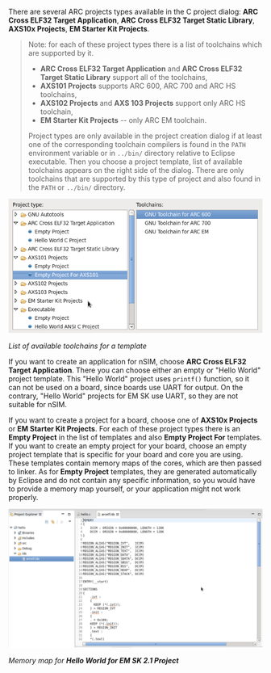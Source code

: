 
There are several ARC projects types available in the C project dialog:
**ARC Cross ELF32 Target Application**, **ARC Cross ELF32 Target Static
Library**, **AXS10x Projects**, **EM Starter Kit Projects**.

> Note: for each of these project types there is a list of toolchains which
> are supported by it.
> * **ARC Cross ELF32 Target Application** and **ARC Cross ELF32 Target Static
>  Library** support all of the toolchains,
> * **AXS101 Projects** supports ARC 600, ARC 700 and ARC HS toolchains,
> * **AXS102 Projects** and **AXS 103 Projects** support only ARC HS toolchain,
> * **EM Starter Kit Projects** -- only ARC EM toolchain.
>
> Project types are only available in the project creation dialog if at least one
> of the corresponding toolchain compilers is found in the `PATH` environment
> variable or in `../bin/` directory relative to Eclipse executable.
> Then you choose a project template, list of available toolchains appears on the
> right side of the dialog. There are only toolchains that are supported by this
> type of project and also found in the `PATH` or `../bin/` directory.

![List of available toolchains for a template](images/creating_project/toolchains_list.png)

  _List of available toolchains for a template_

If you want to create an application for nSIM, choose **ARC Cross ELF32 Target
Application**. There you can choose either an empty or "Hello World" project
template. This "Hello World" project uses `printf()` function, so it can not be
used on a board, since boards use UART for output. On the contrary, "Hello World"
 projects for EM SK use UART, so they are not suitable for nSIM.

If you want to create a project for a board, choose one of **AXS10x Projects**
or **EM Starter Kit Projects**. For each of these project types there is an
**Empty Project** in the list of templates and also **Empty Project For** templates.
If you want to create an empty project for your board, choose an empty project
template that is specific for your board and core you are using. These templates
contain memory maps of the cores, which are then passed to linker.
As for **Empty Project** templates, they are generated automatically by Eclipse
and do not contain any specific information, so you would have to provide a memory
map yourself, or your application might not work properly.

![Memory map for **Hello World for EM SK 2.1 Project**](images/creating_project/memory_map.png)

  _Memory map for **Hello World for EM SK 2.1 Project**_


